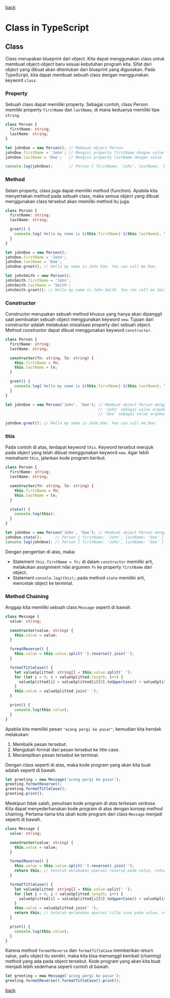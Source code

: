 [back](./README.md)

# Class in TypeScript

## Class

Class merupakan blueprint dari object. Kita dapat menggunakan class untuk membuat object-object baru sesuai kebutuhan program kita. Sifat dari object yang dibuat akan ditentukan dari blueprint yang digunakan. Pada TypeScript, kita dapat membuat sebuah class dengan menggunakan keyword `class`.

### Property

Sebuah class dapat memiliki property. Sebagai contoh, class Person memiliki property `firstName` dan `lastName`, di mana keduanya memiliki tipe `string`.

```typescript
class Person {
  firstName: string;
  lastName: string;
}

let johnDoe = new Person(); // Membuat object Person
johnDoe.firstName = 'John'; // Mengisi property firstName dengan value 'John'
johnDoe.lastName = 'Doe';   // Mengisi property lastName dengan value 'Doe'

console.log(johnDoe);       // Person { firstName: 'John', lastName: 'Doe' }
```

### Method

Selain property, class juga dapat memiliki method (function). Apabila kita menyertakan method pada sebuah class, maka semua object yang dibuat menggunakan class tersebut akan memiliki method itu juga.

```typescript
class Person {
  firstName: string;
  lastName: string;

  greet() {
    console.log(`Hello my name is ${this.firstName} ${this.lastName}. You can call me ${this.firstName}.`);
  }
}

let johnDoe = new Person();
johnDoe.firstName = 'John';
johnDoe.lastName = 'Doe';
johnDoe.greet(); // Hello my name is John Doe. You can call me Doe.

let johnSmith = new Person();
johnSmith.firstName = 'John';
johnSmith.lastName = 'Smith';
johnSmith.greet(); // Hello my name is John Smith. You can call me Smith.
```

### Constructor

Constructor merupakan sebuah method khusus yang hanya akan dipanggil saat pembuatan sebuah object menggunakan keyword `new`. Tujuan dari constructor adalah melakukan inisialisasi property dari sebuah object. Method constructor dapat dibuat menggunakan keyword `constructor`.

```typescript
class Person {
  firstName: string;
  lastName: string;

  constructor(fn: string, ln: string) {
    this.firstName = fn;
    this.lastName = ln;
  }

  greet() {
    console.log(`Hello my name is ${this.firstName} ${this.lastName}. You can call me ${this.lastName}.`);
  }
}

let johnDoe = new Person('John', 'Doe'); // Membuat object Person menggunakan constructor
                                         // 'John' sebagai value argumen fn
                                         // 'Doe' sebagai value argumen ln

johnDoe.greet(); // Hello my name is John Doe. You can call me Doe.
```

### this

Pada contoh di atas, terdapat keyword `this`. Keyword tersebut merujuk pada object yang telah dibuat menggunakan keyword `new`. Agar lebih memahami `this`, jalankan kode program berikut.

```typescript
class Person {
  firstName: string;
  lastName: string;

  constructor(fn: string, ln: string) {
    this.firstName = fn;
    this.lastName = ln;
  }

  state() {
    console.log(this);
  }
}

let johnDoe = new Person('John', 'Doe'); // Membuat object Person menggunakan constructor
johnDoe.state();      // Person { firstName: 'John', lastName: 'Doe' }
console.log(johnDoe); // Person { firstName: 'John', lastName: 'Doe' }
```

Dengan pengertian di atas, maka:
  - Statement `this.firstName = fn;` di dalam `constructor` memiliki arti, melakukan assignment nilai argumen `fn` ke property `firstName` dari object.
  - Statement `console.log(this);` pada method `state` memiliki arti, mencetak object ke terminal.

### Method Chaining

Anggap kita memiliki sebuah class `Message` seperti di bawah.

```typescript
class Message {
  value: string;

  constructor(value: string) {
    this.value = value;
  }

  formatReverse() {
    this.value = this.value.split('').reverse().join('');
  }

  formatTitleCase() {
    let valueSplitted: string[] = this.value.split(' ');
    for (let i = 0; i < valueSplitted.length; i++) {
      valueSplitted[i] = valueSplitted[i][0].toUpperCase() + valueSplitted[i].slice(1);
    }
    this.value = valueSplitted.join(' ');
  }

  print() {
    console.log(this.value);
  }
}
```

Apabila kita memiliki pesan `"acong pergi ke pasar"`, kemudian kita hendak melakukan:
1. Membalik pesan tersebut.
1. Mengubah format dari pesan tersebut ke title case.
1. Menampilkan pesan tersebut ke terminal.

Dengan class seperti di atas, maka kode program yang akan kita buat adalah seperti di bawah.

```typescript
let greeting = new Message('acong pergi ke pasar');
greeting.formatReverse();
greeting.formatTitleCase();
greeting.print();
```

Meskipun tidak salah, penulisan kode program di atas terkesan _verbose_. Kita dapat menyederhanakan kode program di atas dengan konsep method chaining. Pertama-tama kita ubah kode program dari class `Message` menjadi seperti di bawah.

```typescript
class Message {
  value: string;

  constructor(value: string) {
    this.value = value;
  }

  formatReverse() {
    this.value = this.value.split('').reverse().join('');
    return this; // Setelah melakukan operasi reverse pada value, return object menggunakan keyword this
  }

  formatTitleCase() {
    let valueSplitted: string[] = this.value.split(' ');
    for (let i = 0; i < valueSplitted.length; i++) {
      valueSplitted[i] = valueSplitted[i][0].toUpperCase() + valueSplitted[i].slice(1);
    }
    this.value = valueSplitted.join(' ');
    return this; // Setelah melakukan operasi title case pada value, return object menggunakan keyword this
  }

  print() {
    console.log(this.value);
  }
}
```

Karena method `formatReverse` dan `formatTitleCase` memberikan return value, yaitu object itu sendiri, maka kita bisa memanggil kembali (chaining) method yang ada pada object tersebut. Kode program yang akan kita buat menjadi lebih sederhana seperti contoh di bawah.

```typescript
let greeting = new Message('acong pergi ke pasar');
greeting.formatReverse().formatTitleCase().print();
```

[back](./README.md)
